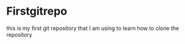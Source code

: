 # Firstgitrepo
this is my first git repository that I am using to learn how to clone the repository 
